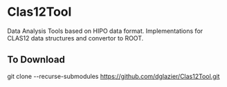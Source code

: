 # Clas12Tool

Data Analysis Tools based on HIPO data format. Implementations
for CLAS12 data structures and convertor to ROOT.

## To Download

git clone --recurse-submodules https://github.com/dglazier/Clas12Tool.git
